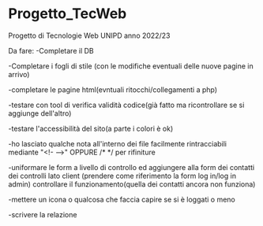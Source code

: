 # Progetto_TecWeb
Progetto di Tecnologie Web UNIPD anno 2022/23

Da fare:
-Completare il DB

-Completare i fogli di stile (con le modifiche eventuali delle nuove pagine in arrivo)

-completare le pagine html(evntuali ritocchi/collegamenti a php)

-testare con tool di verifica validità codice(già fatto ma ricontrollare se si aggiunge dell'altro)

-testare l'accessibilità del sito(a parte i colori è ok)

-ho lasciato qualche nota all'interno dei file facilmente rintracciabili mediante "<!- -->" OPPURE /* */ per rifiniture

-uniformare le form a livello di controllo ed aggiungere alla form dei contatti dei controlli lato client (prendere come riferimento la form log in/log in admin) controllare il funzionamento(quella dei contatti ancora non funziona)

-mettere un icona o qualcosa che faccia capire se si è loggati o meno

-scrivere la relazione

